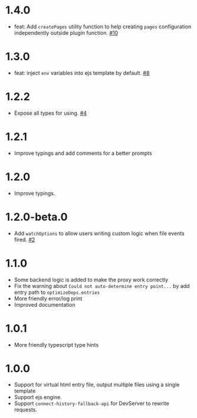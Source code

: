 # 1.4.0

- feat: Add `createPages` utility function to help creating `pages` configuration independently outside plugin function. [#10](https://github.com/emosheeep/vite-plugin-virtual-mpa/issues/10)

# 1.3.0

- feat: inject `env` variables into ejs template by default. [#8](https://github.com/emosheeep/vite-plugin-virtual-mpa/pull/8)

# 1.2.2

- Expose all types for using. [#4](https://github.com/emosheeep/vite-plugin-virtual-mpa/issues/4)

# 1.2.1

- Improve typings and add comments for a better prompts

# 1.2.0

- Improve typings.

# 1.2.0-beta.0

- Add `watchOptions` to allow users writing custom logic when file events fired. [#2](https://github.com/emosheeep/vite-plugin-virtual-mpa/issues/2)

# 1.1.0

- Some backend logic is added to make the proxy work correctly
- Fix the warning about `Could not auto-determine entry point...` by add entry path to `optimizeDeps.entries`
- More friendly error/log print
- Improved documentation

# 1.0.1

- More friendly typescript type hints

# 1.0.0

- Support for virtual html entry file, output multiple files using a single template
- Support ejs engine.
- Support `connect-history-fallback-api` for DevServer to rewrite requests.
